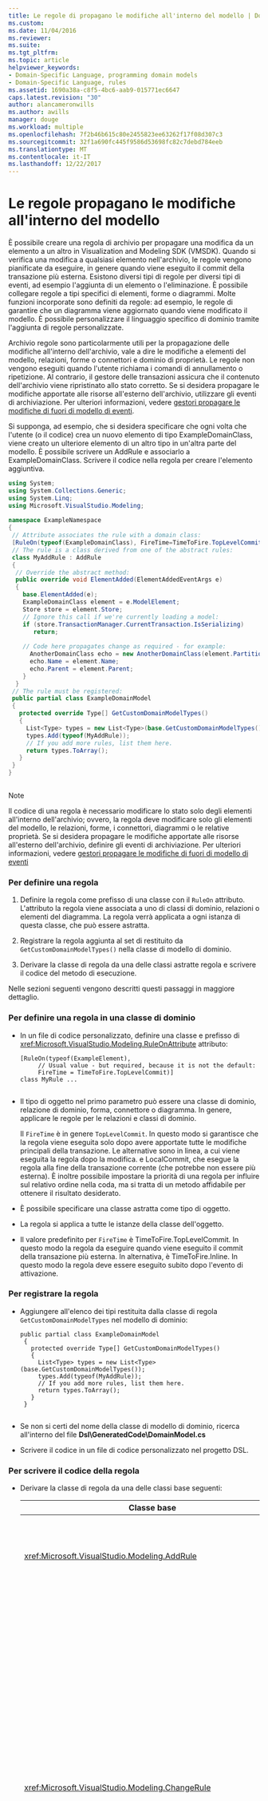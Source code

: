 ```yaml
---
title: Le regole di propagano le modifiche all'interno del modello | Documenti Microsoft
ms.custom: 
ms.date: 11/04/2016
ms.reviewer: 
ms.suite: 
ms.tgt_pltfrm: 
ms.topic: article
helpviewer_keywords:
- Domain-Specific Language, programming domain models
- Domain-Specific Language, rules
ms.assetid: 1690a38a-c8f5-4bc6-aab9-015771ec6647
caps.latest.revision: "30"
author: alancameronwills
ms.author: awills
manager: douge
ms.workload: multiple
ms.openlocfilehash: 7f2b46b615c80e2455823ee63262f17f08d307c3
ms.sourcegitcommit: 32f1a690fc445f9586d53698fc82c7debd784eeb
ms.translationtype: MT
ms.contentlocale: it-IT
ms.lasthandoff: 12/22/2017
---
```

# <a name="rules-propagate-changes-within-the-model"></a>Le regole propagano le modifiche all'interno del modello
È possibile creare una regola di archivio per propagare una modifica da un elemento a un altro in Visualization and Modeling SDK (VMSDK). Quando si verifica una modifica a qualsiasi elemento nell'archivio, le regole vengono pianificate da eseguire, in genere quando viene eseguito il commit della transazione più esterna. Esistono diversi tipi di regole per diversi tipi di eventi, ad esempio l'aggiunta di un elemento o l'eliminazione. È possibile collegare regole a tipi specifici di elementi, forme o diagrammi. Molte funzioni incorporate sono definiti da regole: ad esempio, le regole di garantire che un diagramma viene aggiornato quando viene modificato il modello. È possibile personalizzare il linguaggio specifico di dominio tramite l'aggiunta di regole personalizzate.  
  
 Archivio regole sono particolarmente utili per la propagazione delle modifiche all'interno dell'archivio, vale a dire le modifiche a elementi del modello, relazioni, forme o connettori e dominio di proprietà. Le regole non vengono eseguiti quando l'utente richiama i comandi di annullamento o ripetizione. Al contrario, il gestore delle transazioni assicura che il contenuto dell'archivio viene ripristinato allo stato corretto. Se si desidera propagare le modifiche apportate alle risorse all'esterno dell'archivio, utilizzare gli eventi di archiviazione. Per ulteriori informazioni, vedere [gestori propagare le modifiche di fuori di modello di eventi](../modeling/event-handlers-propagate-changes-outside-the-model.md).  
  
 Si supponga, ad esempio, che si desidera specificare che ogni volta che l'utente (o il codice) crea un nuovo elemento di tipo ExampleDomainClass, viene creato un ulteriore elemento di un altro tipo in un'altra parte del modello. È possibile scrivere un AddRule e associarlo a ExampleDomainClass. Scrivere il codice nella regola per creare l'elemento aggiuntiva.  
  
```csharp  
using System;  
using System.Collections.Generic;  
using System.Linq;  
using Microsoft.VisualStudio.Modeling;  
  
namespace ExampleNamespace  
{  
 // Attribute associates the rule with a domain class:  
 [RuleOn(typeof(ExampleDomainClass), FireTime=TimeToFire.TopLevelCommit)]  
 // The rule is a class derived from one of the abstract rules:  
 class MyAddRule : AddRule  
 {  
  // Override the abstract method:  
  public override void ElementAdded(ElementAddedEventArgs e)  
  {  
    base.ElementAdded(e);  
    ExampleDomainClass element = e.ModelElement;  
    Store store = element.Store;  
    // Ignore this call if we're currently loading a model:  
    if (store.TransactionManager.CurrentTransaction.IsSerializing)   
       return;  
  
    // Code here propagates change as required - for example:  
      AnotherDomainClass echo = new AnotherDomainClass(element.Partition);  
      echo.Name = element.Name;  
      echo.Parent = element.Parent;    
    }  
  }  
 // The rule must be registered:  
 public partial class ExampleDomainModel  
 {  
   protected override Type[] GetCustomDomainModelTypes()  
   {  
     List<Type> types = new List<Type>(base.GetCustomDomainModelTypes());  
     types.Add(typeof(MyAddRule));  
     // If you add more rules, list them here.   
     return types.ToArray();  
   }  
 }  
}  
  
```  
  
> [!NOTE]
>  Il codice di una regola è necessario modificare lo stato solo degli elementi all'interno dell'archivio; ovvero, la regola deve modificare solo gli elementi del modello, le relazioni, forme, i connettori, diagrammi o le relative proprietà. Se si desidera propagare le modifiche apportate alle risorse all'esterno dell'archivio, definire gli eventi di archiviazione. Per ulteriori informazioni, vedere [gestori propagare le modifiche di fuori di modello di eventi](../modeling/event-handlers-propagate-changes-outside-the-model.md)  
  
### <a name="to-define-a-rule"></a>Per definire una regola  
  
1.  Definire la regola come prefisso di una classe con il `RuleOn` attributo. L'attributo la regola viene associata a uno di classi di dominio, relazioni o elementi del diagramma. La regola verrà applicata a ogni istanza di questa classe, che può essere astratta.  
  
2.  Registrare la regola aggiunta al set di restituito da `GetCustomDomainModelTypes()` nella classe di modello di dominio.  
  
3.  Derivare la classe di regola da una delle classi astratte regola e scrivere il codice del metodo di esecuzione.  
  
 Nelle sezioni seguenti vengono descritti questi passaggi in maggiore dettaglio.  
  
### <a name="to-define-a-rule-on-a-domain-class"></a>Per definire una regola in una classe di dominio  
  
-   In un file di codice personalizzato, definire una classe e prefisso di <xref:Microsoft.VisualStudio.Modeling.RuleOnAttribute> attributo:  
  
    ```  
    [RuleOn(typeof(ExampleElement),   
         // Usual value - but required, because it is not the default:  
         FireTime = TimeToFire.TopLevelCommit)]   
    class MyRule ...  
  
    ```  
  
-   Il tipo di oggetto nel primo parametro può essere una classe di dominio, relazione di dominio, forma, connettore o diagramma. In genere, applicare le regole per le relazioni e classi di dominio.  
  
     Il `FireTime` è in genere `TopLevelCommit`. In questo modo si garantisce che la regola viene eseguita solo dopo avere apportate tutte le modifiche principali della transazione. Le alternative sono in linea, a cui viene eseguita la regola dopo la modifica. e LocalCommit, che esegue la regola alla fine della transazione corrente (che potrebbe non essere più esterna). È inoltre possibile impostare la priorità di una regola per influire sul relativo ordine nella coda, ma si tratta di un metodo affidabile per ottenere il risultato desiderato.  
  
-   È possibile specificare una classe astratta come tipo di oggetto.  
  
-   La regola si applica a tutte le istanze della classe dell'oggetto.  
  
-   Il valore predefinito per `FireTime` è TimeToFire.TopLevelCommit. In questo modo la regola da eseguire quando viene eseguito il commit della transazione più esterna. In alternativa, è TimeToFire.Inline. In questo modo la regola deve essere eseguito subito dopo l'evento di attivazione.  
  
### <a name="to-register-the-rule"></a>Per registrare la regola  
  
-   Aggiungere all'elenco dei tipi restituita dalla classe di regola `GetCustomDomainModelTypes` nel modello di dominio:  
  
    ```  
    public partial class ExampleDomainModel  
     {  
       protected override Type[] GetCustomDomainModelTypes()  
       {  
         List<Type> types = new List<Type>(base.GetCustomDomainModelTypes());  
         types.Add(typeof(MyAddRule));  
         // If you add more rules, list them here.   
         return types.ToArray();  
       }  
     }  
  
    ```  
  
-   Se non si certi del nome della classe di modello di dominio, ricerca all'interno del file **Dsl\GeneratedCode\DomainModel.cs**  
  
-   Scrivere il codice in un file di codice personalizzato nel progetto DSL.  
  
### <a name="to-write-the-code-of-the-rule"></a>Per scrivere il codice della regola  
  
-   Derivare la classe di regola da una delle classi base seguenti:  
  
    |Classe base|Trigger|  
    |----------------|-------------|  
    |<xref:Microsoft.VisualStudio.Modeling.AddRule>|Viene aggiunto un elemento, un collegamento o una forma.<br /><br /> Consente di rilevare le nuove relazioni, oltre ai nuovi elementi.|  
    |<xref:Microsoft.VisualStudio.Modeling.ChangeRule>|Il valore di una proprietà di dominio viene modificato. L'argomento del metodo fornisce i valori vecchi e nuovi.<br /><br /> Per le forme, questa regola viene attivata quando l'oggetto incorporato `AbsoluteBounds` modifiche delle proprietà, se la forma viene spostata.<br /><br /> In molti casi, è preferibile eseguire l'override `OnValueChanged` o `OnValueChanging` nel gestore di proprietà. Questi metodi vengono chiamati prima e dopo la modifica. Al contrario, la regola viene eseguita in genere alla fine della transazione. Per ulteriori informazioni, vedere [gestori di Modifica valore proprietà dominio](../modeling/domain-property-value-change-handlers.md). **Nota:** questa regola non viene generata quando un collegamento viene creato o eliminato. Invece di scrivere un `AddRule` e `DeleteRule` per la relazione di dominio.|  
    |<xref:Microsoft.VisualStudio.Modeling.DeletingRule>|Generato quando sta per eliminare un elemento o un collegamento. La proprietà ModelElement.IsDeleting è true fino alla fine della transazione.|  
    |<xref:Microsoft.VisualStudio.Modeling.DeleteRule>|Eseguito quando un elemento o un collegamento è stato eliminato. La regola viene eseguita dopo che sono state eseguite tutte le altre regole, tra cui DeletingRules. ModelElement.IsDeleting è false e ModelElement.IsDeleted è true. Per consentire un annullamento successive, l'elemento non viene effettivamente rimosso dalla memoria, ma viene rimosso da Store.ElementDirectory.|  
    |<xref:Microsoft.VisualStudio.Modeling.MoveRule>|Un elemento viene spostato dalla partizione di un archivio a un altro.<br /><br /> Si noti che questo non è correlato alla posizione di una forma grafica.|  
    |<xref:Microsoft.VisualStudio.Modeling.RolePlayerChangeRule>|Questa regola si applica solo alle relazioni di dominio. Se si assegna in modo esplicito un elemento del modello a delle estremità di un collegamento di attivazione.|  
    |<xref:Microsoft.VisualStudio.Modeling.RolePlayerPositionChangeRule>|Generato quando l'ordine dei collegamenti verso o da un elemento viene modificata utilizzando i metodi MoveBefore o MoveToIndex su un collegamento.|  
    |<xref:Microsoft.VisualStudio.Modeling.TransactionBeginningRule>|Eseguito quando viene creata una transazione.|  
    |<xref:Microsoft.VisualStudio.Modeling.TransactionCommittingRule>|Eseguito quando sta per essere eseguito il commit della transazione.|  
    |<xref:Microsoft.VisualStudio.Modeling.TransactionRollingBackRule>|Eseguito quando la transazione è possibile eseguire il rollback.|  
  
-   Ogni classe dispone di un metodo che si esegue l'override. Tipo `override` nella classe per individuarlo. Il parametro di questo metodo identifica l'elemento che viene modificato.  
  
 Tenere presente i punti seguenti circa regole:  
  
1.  Il set di modifiche in una transazione potrebbe generare molte regole. In genere, le regole vengono eseguite quando viene eseguito il commit della transazione più esterna. Vengono eseguiti in un ordine non specificato.  
  
2.  Una regola viene sempre eseguita all'interno di una transazione. Pertanto, non si dispone di creare una nuova transazione per apportare modifiche.  
  
3.  Le regole non vengono eseguite quando viene eseguito il rollback di una transazione, o quando vengono eseguite le operazioni di annullamento o ripetizione. Queste operazioni Reimposta tutto il contenuto dell'archivio dello stato precedente. Pertanto, se la regola viene modificato lo stato di qualsiasi elemento all'esterno dell'archivio, potrebbe non tenere synchronism con l'archivio di contenuto. Per aggiornare lo stato di fuori dell'archivio, è preferibile utilizzare gli eventi. Per ulteriori informazioni, vedere [gestori propagare le modifiche di fuori di modello di eventi](../modeling/event-handlers-propagate-changes-outside-the-model.md).  
  
4.  Alcune regole vengono eseguite quando un modello viene caricato dal file. Per determinare se è in corso il caricamento o il salvataggio, utilizzare `store.TransactionManager.CurrentTransaction.IsSerializing`.  
  
5.  Se il codice della regola crea più trigger di regola, verrà aggiunto alla fine dell'elenco di generazione dell'evento e verrà eseguiti prima del completamento della transazione. DeletedRules vengono eseguiti dopo tutte le altre regole. Una regola può eseguire più volte in una transazione, una volta per ogni modifica.  
  
6.  Per passare informazioni da e verso le regole, è possibile archiviare le informazioni di `TransactionContext`. Questo è solo un dizionario che viene mantenuto durante la transazione. Viene eliminato al termine della transazione. Gli argomenti dell'evento di ogni regola forniscono l'accesso a esso. Tenere presente che non vengono eseguite le regole in un ordine prestabilito.  
  
7.  Utilizzare le regole tenendo conto di altre alternative. Ad esempio, se si desidera aggiornare una proprietà quando viene modificato un valore, è consigliabile utilizzare una proprietà calcolata. Se si desidera vincolare le dimensioni o il percorso di una forma, utilizzare un `BoundsRule`. Se si desidera rispondere a una modifica nel valore della proprietà, aggiungere un `OnValueChanged` gestore per la proprietà. Per ulteriori informazioni, vedere [propagazione delle modifiche e risposta agli](../modeling/responding-to-and-propagating-changes.md).  
  
## <a name="example"></a>Esempio  
 Nell'esempio seguente aggiorna una proprietà quando viene creata un'istanza di una relazione di dominio per collegare due elementi. Verrà attivata la regola non solo quando l'utente crea un collegamento in un diagramma, ma anche se il codice del programma crea un collegamento.  
  
 Per testare questo esempio, creare un linguaggio DSL utilizzando il modello di soluzione del flusso di attività, inserire il codice seguente in un file nel progetto Dsl. Compilare e quindi eseguire la soluzione, aprire il file di esempio nel progetto di debug. Creare un collegamento commento tra una forma di commento e un elemento del flusso. Il testo nel commento diventa report sull'elemento che si è connessi a più recente.  
  
 In pratica, è in genere necessario scrivere un DeleteRule per ogni AddRule.  
  
```  
using System;  
using System.Collections.Generic;  
using System.Linq;  
using System.Text;  
using Microsoft.VisualStudio.Modeling;  
  
namespace Company.TaskRuleExample  
{  
  
  [RuleOn(typeof(CommentReferencesSubjects))]  
  public class RoleRule : AddRule  
  {  
  
    public override void ElementAdded(ElementAddedEventArgs e)  
    {  
      base.ElementAdded(e);  
      CommentReferencesSubjects link = e.ModelElement as CommentReferencesSubjects;  
      Comment comment = link.Comment;  
      FlowElement subject = link.Subject;  
      Transaction current = link.Store.TransactionManager.CurrentTransaction;  
      // Don't want to run when we're just loading from file:  
      if (current.IsSerializing) return;  
      comment.Text = "Flow has " + subject.FlowTo.Count + " outgoing connections";  
    }  
  
  }  
  
  public partial class TaskRuleExampleDomainModel  
  {  
    protected override Type[] GetCustomDomainModelTypes()  
    {  
      List<Type> types = new List<Type>(base.GetCustomDomainModelTypes());  
      types.Add(typeof(RoleRule));  
      return types.ToArray();  
    }  
  }  
  
}  
  
```  
  
## <a name="see-also"></a>Vedere anche  
 [I gestori eventi propagano le modifiche apportate all'esterno del modello](../modeling/event-handlers-propagate-changes-outside-the-model.md)   
 [Le regole associate (BoundsRules) vincolano posizione e dimensione delle forme](../modeling/boundsrules-constrain-shape-location-and-size.md)